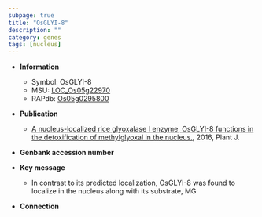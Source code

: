 ```yaml
---
subpage: true
title: "OsGLYI-8"
description: ""
category: genes
tags: [nucleus]
---
```


* **Information**  
    + Symbol: OsGLYI-8  
    + MSU: [LOC_Os05g22970](http://rice.plantbiology.msu.edu/cgi-bin/ORF_infopage.cgi?orf=LOC_Os05g22970)  
    + RAPdb: [Os05g0295800](http://rapdb.dna.affrc.go.jp/viewer/gbrowse_details/irgsp1?name=Os05g0295800)  

* **Publication**  
    + [A nucleus-localized rice glyoxalase I enzyme, OsGLYI-8 functions in the detoxification of methylglyoxal in the nucleus.](http://www.ncbi.nlm.nih.gov/pubmed?term=A+nucleus-localized+rice+glyoxalase+I+enzyme,+OsGLYI-8+functions+in+the+detoxification+of+methylglyoxal+in+the+nucleus.%5BTitle%5D), 2016, Plant J.

* **Genbank accession number**  

* **Key message**  
    + In contrast to its predicted localization, OsGLYI-8 was found to localize in the nucleus along with its substrate, MG

* **Connection**  



